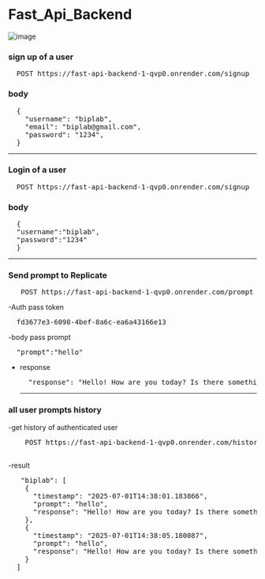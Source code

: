 # Fast_Api_Backend

![image](https://github.com/user-attachments/assets/15be58e4-0ef8-44fb-8df6-886d18de1889)



### sign up of a user

<pre>
  POST https://fast-api-backend-1-qvp0.onrender.com/signup
</pre>

### body
<pre>
  {
    "username": "biplab",
    "email": "biplab@gmail.com",
    "password": "1234",
  }
</pre>
---
### Login of a user
<pre>
  POST https://fast-api-backend-1-qvp0.onrender.com/signup
</pre>

### body
<pre>
  {
  "username":"biplab",
  "password":"1234"
  }
</pre>
---
###  Send prompt to Replicate
<pre>
   POST https://fast-api-backend-1-qvp0.onrender.com/prompt
</pre>

 -Auth pass token
<pre>
  fd3677e3-6098-4bef-8a6c-ea6a43166e13
</pre>
-body pass prompt
<pre>
  "prompt":"hello"
</pre>
- response
  <pre>
    "response": "Hello! How are you today? Is there something I can help you with or would you like to chat?"
  </pre>

  ---
 ### all user prompts history
 -get history of authenticated user
 <pre>
    POST https://fast-api-backend-1-qvp0.onrender.com/history
 </pre>
 -result
 <pre>
   "biplab": [
    {
      "timestamp": "2025-07-01T14:38:01.183866",
      "prompt": "hello",
      "response": "Hello! How are you today? Is there something I can help you with or would you like to chat?"
    },
    {
      "timestamp": "2025-07-01T14:38:05.180087",
      "prompt": "hello",
      "response": "Hello! How are you today? Is there something I can help you with or would you like to chat?"
    }
  ]
 </pre>
  











